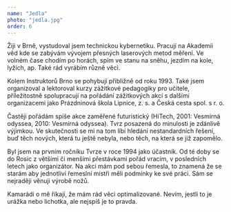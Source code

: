```yaml
---
name: "Jedla"
photo: "jedla.jpg"
order: 6
---
```

Žiji v Brně, vystudoval jsem technickou kybernetiku. Pracují na Akademii věd kde se zabývám vývojem přesných
laserových metod měření. Ve volném čase chodím po horách, spím ve stanu na sněhu, jezdím na kole, lyžích, ap.
Také rád vyrábím různě věci.

Kolem Instruktorů Brno se pohybují přibližně od roku 1993. Také jsem organizoval a lektoroval kurzy zážitkové pedagogiky
pro učitele, příležitostně spolupracují na pořádání zážitkových akcí s dalšími organizacemi jako Prázdninová škola Lipnice,
z. s. a Česká cesta spol. s r. o.

Častěji pořádám spíše akce zaměřené futuristický (HiTech, 2001: Vesmírná odyssea, 2010: Vesmírná odyssea).
Tvrz posazená do minulosti je zdánlivě výjimkou. Ve skutečnosti se mi na tom líbí hledání nestandardních řešení,
buď těch nových, která tu ještě nebyla, nebo těch, na která se již zapomělo.

Byl jsem na prvním ročníku Tvrze v roce 1994 jako účastník. Od té doby se do Rosic z většími či menšími přestávkami
pořád vracím, v posledních letech jako organizátor. Na akci mám pod sebou řemesla, to znamená že se starám
aby jednotliví řemeslní mistři měli podmínky ke své práci. Sám se nejraději věnuji výrobě nožů.

Kamarádi o mě říkají, že mám rád věci optimalizované. Nevím, jestli to je urážka nebo lichotka, ale nejspíš je to pravda.
